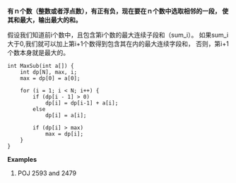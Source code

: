 **有ｎ个数（整数或者浮点数），有正有负，现在要在ｎ个数中选取相邻的一段，
使其和最大，输出最大的和。**

假设我们知道前i个数中，且包含第i个数的最大连续子段和（sum_i）。
如果sum_i大于0,我们就可以加上第i+1个数得到包含其在内的最大连续字段和，
否则，第i+1个数本身就是最大的。

    int MaxSub(int a[]) {
        int dp[N], max, i;
        max = dp[0] = a[0];

        for (i = 1; i < N; i++) {
            if (dp[i - 1] > 0)
                dp[i] = dp[i-1] + a[i];
            else 
                dp[i] = a[i];

            if (dp[i] > max)
                max = dp[i];
        }
    }

**Examples**  
1. POJ 2593 and 2479
